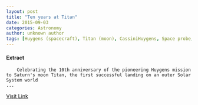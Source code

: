 ```yaml
---
layout: post
title: "Ten years at Titan"
date: 2015-09-03
categories: Astronomy
author: unknown author
tags: [Huygens (spacecraft), Titan (moon), CassiniHuygens, Space probe, Saturn, Space exploration, Solar System, Astronautics, Flight, Space science, Spaceflight, Planetary science, Astronomy, Planets of the Solar System, Spacecraft, Bodies of the Solar System, Spaceflight technologies, Aerospace engineering, Space probes, Discovery and exploration of the Solar System, Aerospace, Outer space]
---
```





#### Extract
>
												
				
		
		Celebrating the 10th anniversary of the pioneering Huygens mission to Saturn's moon Titan, the first successful landing on an outer Solar System world
	...



[Visit Link](http://www.esa.int/Our_Activities/Space_Science/Highlights/Ten_years_at_Titan)



